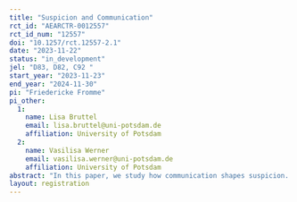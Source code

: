 ```yaml
---
title: "Suspicion and Communication"
rct_id: "AEARCTR-0012557"
rct_id_num: "12557"
doi: "10.1257/rct.12557-2.1"
date: "2023-11-22"
status: "in_development"
jel: "D83, D82, C92 "
start_year: "2023-11-23"
end_year: "2024-11-30"
pi: "Friedericke Fromme"
pi_other:
  1:
    name: Lisa Bruttel
    email: lisa.bruttel@uni-potsdam.de
    affiliation: University of Potsdam
  2:
    name: Vasilisa Werner
    email: vasilisa.werner@uni-potsdam.de
    affiliation: University of Potsdam
abstract: "In this paper, we study how communication shapes suspicion. The experiment uses a sender-receiver setup where the sender has a low probability of having misaligned incentives with their matched receiver. We focus on the impact of open communication on the receivers’ suspicion as measured by the size of the deviation from the senders’ recommendation before and after the communication. Based on previously preregistered treatments, communication significantly reduces suspicion. However, communication contents do not offer sufficiently nuanced insights on which aspects of communication tend to reduce or trigger suspicion. Hence, we add an additional treatment to address it. "
layout: registration
---
```


